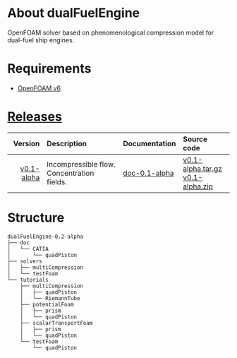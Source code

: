 # About dualFuelEngine
OpenFOAM solver based on phenomenological compression model for dual-fuel ship engines.

# Requirements
- [OpenFOAM v6](https://openfoam.org/download/)

# [Releases](https://github.com/StasF1/dualFuelEngine/releases)
|Version|Description|Documentation|Source code|
|------:|:----------|:------------|:----------|
[v0.1-alpha](https://github.com/StasF1/dualFuelEngine/tree/v0.1-alpha)|Incompressible flow. Concentration fields.|[doc-0.1-alpha](https://github.com/StasF1/dualFuelEngine/releases/download/v0.1-alpha/dualFuelEngine-0.1-alpha.pdf)|[v0.1-alpha.tar.gz](https://github.com/StasF1/dualFuelEngine/archive/v0.1-alpha.tar.gz)<br> [v0.1-alpha.zip](https://github.com/StasF1/dualFuelEngine/archive/v0.1-alpha.zip)|

# Structure
```gitignore
dualFuelEngine-0.2-alpha
├── doc
│   └── CATIA
│       └── quadPiston
├── solvers
│   ├── multiCompression
│   └── testFoam
└── tutorials
    ├── multiCompression
    │   ├── quadPiston
    │   └── RiemannTube
    ├── potentialFoam
    │   ├── prism
    │   └── quadPiston
    ├── scalarTransportFoam
    │   ├── prism
    │   └── quadPiston
    └── testFoam
        └── quadPiston
```